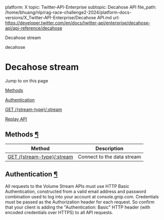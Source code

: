 platform: X
topic: Twitter-API-Enterprise
subtopic: Decahose API
file_path: /home/bhuang/nlp/rag-race-challenge2-2024/platform-docs-versions/X_Twitter-API-Enterprise/Decahose API.md
url: https://developer.twitter.com/en/docs/twitter-api/enterprise/decahose-api/api-reference/decahose

Decahose stream

decahose

# Decahose stream

Jump to on this page

[Methods](#Methods)

[Authentication](#Authentication)

[GET /{stream-type}/:stream](#Stream)

[Replay API](#replay_api)

## Methods [¶](#methods- "Permalink to this headline")

| Method | Description |
| --- | --- |
| [GET /{stream-type}/:stream](#Stream) | Connect to the data stream |

## Authentication [¶](#authentication- "Permalink to this headline")

All requests to the Volume Stream APIs must use HTTP Basic Authentication, constructed from a valid email address and password combination used to log into your account at console.gnip.com. Credentials must be passed as the Authorization header for each request. So confirm that your client is adding the "Authentication: Basic" HTTP header (with encoded credentials over HTTPS) to all API requests.